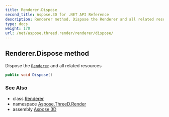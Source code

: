 ```yaml
---
title: Renderer.Dispose
second_title: Aspose.3D for .NET API Reference
description: Renderer method. Dispose the Renderer and all related resources
type: docs
weight: 170
url: /net/aspose.threed.render/renderer/dispose/
---
```

## Renderer.Dispose method

Dispose the [`Renderer`](../) and all related resources

```csharp
public void Dispose()
```

### See Also

* class [Renderer](../)
* namespace [Aspose.ThreeD.Render](../../../aspose.threed.render/)
* assembly [Aspose.3D](../../../)


